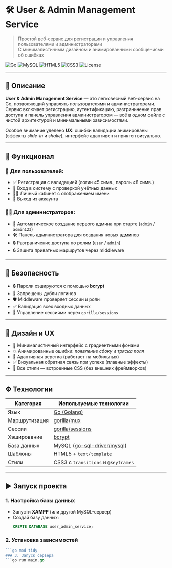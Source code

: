 # 🛠️ User & Admin Management Service

> Простой веб-сервис для регистрации и управления пользователями и администраторами  
> С минималистичным дизайном и анимированными сообщениями об ошибках

![Go](https://img.shields.io/badge/Go-1.21+-00ADD8?logo=go&logoColor=white)
![MySQL](https://img.shields.io/badge/MySQL-8.0+-4479A1?logo=mysql&logoColor=white)
![HTML5](https://img.shields.io/badge/HTML5-E34F26?logo=html5&logoColor=white)
![CSS3](https://img.shields.io/badge/CSS3-1572B6?logo=css3&logoColor=white)
![License](https://img.shields.io/badge/License-MIT-green.svg)

---

## 📝 Описание

**User & Admin Management Service** — это легковесный веб-сервис на Go, позволяющий управлять пользователями и администраторами.  
Сервис включает регистрацию, аутентификацию, разграничение прав доступа и панель управления администратором — всё в одном файле с чистой архитектурой и минимальными зависимостями.

Особое внимание уделено **UX**: ошибки валидации анимированы (эффекты *slide-in* и *shake*), интерфейс адаптивен и приятен визуально.

---

## 🚀 Функционал

### 👤 Для пользователей:
- ✅ Регистрация с валидацией (логин ≥5 симв., пароль ≥8 симв.)
- 🔐 Вход в систему с проверкой учётных данных
- 🧑‍💻 Личный кабинет с отображением имени
- 🚪 Выход из аккаунта

### 👨‍💼 Для администраторов:
- 🔐 Автоматическое создание первого админа при старте (`admin` / `admin123`)
- 🛠 Панель администратора для создания новых админов
- 🔒 Разграничение доступа по ролям (`user` / `admin`)
- 🔒 Защита приватных маршрутов через middleware

---

## 🔐 Безопасность

- 🔒 Пароли хэшируются с помощью **bcrypt**
- 🚫 Запрещены дубли логинов
- 🛡 Middleware проверяет сессии и роли
- ✅ Валидация всех входных данных
- 🔄 Управление сессиями через `gorilla/sessions`

---

## 🎨 Дизайн и UX

- 🎯 Минималистичный интерфейс с градиентными фонами
- 💥 Анимированные ошибки: *появление сбоку* и *тряска поля*
- 📱 Адаптивная верстка (работает на мобильных)
- ✅ Визуальная обратная связь при успехе (плавные эффекты)
- 💅 Все стили — встроенные CSS (без внешних фреймворков)

---

## ⚙️ Технологии

| Категория         | Используемые технологии |
|------------------|------------------------|
| Язык             | [Go (Golang)](https://golang.org) |
| Маршрутизация    | [gorilla/mux](https://github.com/gorilla/mux) |
| Сессии           | [gorilla/sessions](https://github.com/gorilla/sessions) |
| Хэширование      | [bcrypt](https://pkg.go.dev/golang.org/x/crypto/bcrypt) |
| База данных      | MySQL ([go-sql-driver/mysql](https://github.com/go-sql-driver/mysql)) |
| Шаблоны          | HTML5 + `text/template` |
| Стили            | CSS3 с `transitions` и `@keyframes` |

---

## ▶️ Запуск проекта

### 1. Настройка базы данных
- Запусти **XAMPP** (или другой MySQL-сервер)
- Создай базу данных:
  ```sql
  CREATE DATABASE user_admin_service;
### 2. Установка зависимостей
  ```go mod init user_admin_service
  ```go mod tidy
### 3. Запуск сервера
  ```go run main.go
